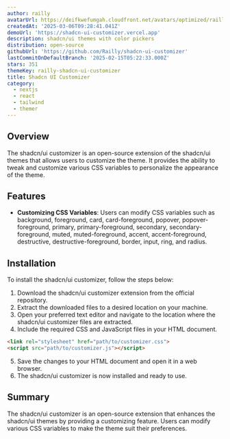 ```yaml
---
author: railly
avatarUrl: https://deifkwefumgah.cloudfront.net/avatars/optimized/railly-shadcn-ui-customizer-avatar-128.webp
createdAt: '2025-03-06T09:28:41.041Z'
demoUrl: 'https://shadcn-ui-customizer.vercel.app'
description: shadcn/ui themes with color pickers
distribution: open-source
githubUrl: 'https://github.com/Railly/shadcn-ui-customizer'
lastCommitOnDefaultBranch: '2025-02-15T05:22:33.000Z'
stars: 351
themeKey: railly-shadcn-ui-customizer
title: Shadcn UI Customizer
category:
  - nextjs
  - react
  - tailwind
  - themer
---
```

## Overview
The shadcn/ui customizer is an open-source extension of the shadcn/ui themes that allows users to customize the theme. It provides the ability to tweak and customize various CSS variables to personalize the appearance of the theme.

## Features
- **Customizing CSS Variables**: Users can modify CSS variables such as background, foreground, card, card-foreground, popover, popover-foreground, primary, primary-foreground, secondary, secondary-foreground, muted, muted-foreground, accent, accent-foreground, destructive, destructive-foreground, border, input, ring, and radius.

## Installation
To install the shadcn/ui customizer, follow the steps below:

1. Download the shadcn/ui customizer extension from the official repository.
2. Extract the downloaded files to a desired location on your machine.
3. Open your preferred text editor and navigate to the location where the shadcn/ui customizer files are extracted.
4. Include the required CSS and JavaScript files in your HTML document. 
```html
<link rel="stylesheet" href="path/to/customizer.css">
<script src="path/to/customizer.js"></script>
```
5. Save the changes to your HTML document and open it in a web browser.
6. The shadcn/ui customizer is now installed and ready to use.

## Summary
The shadcn/ui customizer is an open-source extension that enhances the shadcn/ui themes by providing a customizing feature. Users can modify various CSS variables to make the theme suit their preferences.
